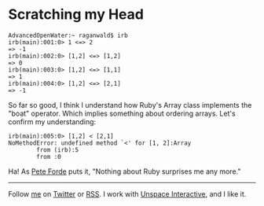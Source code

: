 Scratching my Head
===

    AdvancedOpenWater:~ raganwald$ irb
    irb(main):001:0> 1 <=> 2
    => -1
    irb(main):002:0> [1,2] <=> [1,2]
    => 0
    irb(main):003:0> [1,2] <=> [1,1]
    => 1
    irb(main):004:0> [1,2] <=> [2,1]
    => -1
    
So far so good, I think I understand how Ruby's Array class implements the "boat" operator. Which implies something about ordering arrays. Let's confirm my understanding:

    irb(main):005:0> [1,2] < [2,1]
    NoMethodError: undefined method `<' for [1, 2]:Array
            from (irb):5
            from :0
    
Ha! As [Pete Forde][peteforde] puts it, "Nothing about Ruby surprises me any more."

----
	
Follow [me](http://reginald.braythwayt.com) on [Twitter](http://twitter.com/raganwald) or [RSS](http://feeds.feedburner.com/raganwald "raganwald's rss feed"). I work with [Unspace Interactive](http://unspace.ca), and I like it.

[peteforde]: http://twitter.com/peteforde "Pete Fode on Twitter"
